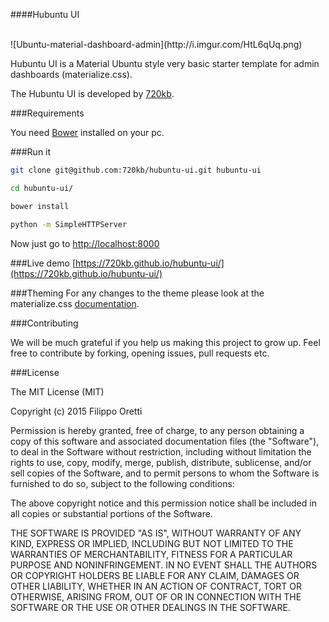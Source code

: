 ####Hubuntu UI

<br>
![Ubuntu-material-dashboard-admin](http://i.imgur.com/HtL6qUq.png)

Hubuntu UI is a Material Ubuntu style very basic starter template for admin dashboards (materialize.css).

The Hubuntu UI is developed by [720kb](http://720kb.net).

###Requirements
 
You need [Bower](http://bower.io/) installed on your pc.

###Run it

```bash
git clone git@github.com:720kb/hubuntu-ui.git hubuntu-ui
```

```bash
cd hubuntu-ui/
```

```bash
bower install
```

```bash
python -m SimpleHTTPServer
```

Now just go to [http://localhost:8000](http://localhost:8000)

###Live demo
[https://720kb.github.io/hubuntu-ui/](https://720kb.github.io/hubuntu-ui/)

###Theming
For any changes to the theme please look at the materialize.css [documentation](http://materializecss.com/).

###Contributing

We will be much grateful if you help us making this project to grow up.
Feel free to contribute by forking, opening issues, pull requests etc.

###License

The MIT License (MIT)

Copyright (c) 2015 Filippo Oretti

Permission is hereby granted, free of charge, to any person obtaining a copy of this software and associated documentation files (the "Software"), to deal in the Software without restriction, including without limitation the rights to use, copy, modify, merge, publish, distribute, sublicense, and/or sell copies of the Software, and to permit persons to whom the Software is furnished to do so, subject to the following conditions:

The above copyright notice and this permission notice shall be included in all copies or substantial portions of the Software.

THE SOFTWARE IS PROVIDED "AS IS", WITHOUT WARRANTY OF ANY KIND, EXPRESS OR IMPLIED, INCLUDING BUT NOT LIMITED TO THE WARRANTIES OF MERCHANTABILITY, FITNESS FOR A PARTICULAR PURPOSE AND NONINFRINGEMENT. IN NO EVENT SHALL THE AUTHORS OR COPYRIGHT HOLDERS BE LIABLE FOR ANY CLAIM, DAMAGES OR OTHER LIABILITY, WHETHER IN AN ACTION OF CONTRACT, TORT OR OTHERWISE, ARISING FROM, OUT OF OR IN CONNECTION WITH THE SOFTWARE OR THE USE OR OTHER DEALINGS IN THE SOFTWARE.
